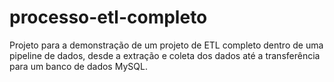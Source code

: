 # processo-etl-completo
Projeto para a demonstração de um projeto de ETL completo dentro de uma pipeline de dados, desde a extração e coleta dos dados até a transferência para um banco de dados MySQL.
